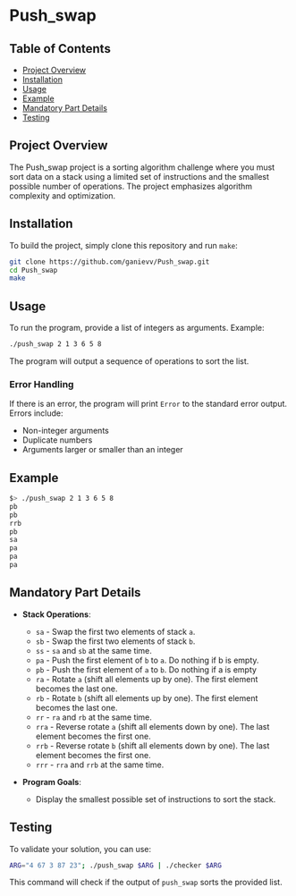 # Push_swap

## Table of Contents
- [Project Overview](#project-overview)
- [Installation](#installation)
- [Usage](#usage)
- [Example](#example)
- [Mandatory Part Details](#mandatory-part-details)
- [Testing](#testing)

## Project Overview
The Push_swap project is a sorting algorithm challenge where you must sort data on a stack using a limited set of instructions and the smallest possible number of operations. The project emphasizes algorithm complexity and optimization.

## Installation
To build the project, simply clone this repository and run `make`:
```bash
git clone https://github.com/ganievv/Push_swap.git
cd Push_swap
make
```

## Usage
To run the program, provide a list of integers as arguments. Example:
```bash
./push_swap 2 1 3 6 5 8
```
The program will output a sequence of operations to sort the list.

### Error Handling
If there is an error, the program will print `Error` to the standard error output. Errors include:
- Non-integer arguments
- Duplicate numbers
- Arguments larger or smaller than an integer

## Example
```bash
$> ./push_swap 2 1 3 6 5 8
pb
pb
rrb
pb
sa
pa
pa
pa
```

## Mandatory Part Details
- **Stack Operations**:
  - `sa` - Swap the first two elements of stack `a`.
  - `sb` - Swap the first two elements of stack `b`.
  - `ss` - `sa` and `sb` at the same time.
  - `pa` - Push the first element of `b` to `a`. Do nothing if b is empty.
  - `pb` - Push the first element of `a` to `b`. Do nothing if a is empty
  - `ra` - Rotate `a` (shift all elements up by one). The first element becomes the last one.
  - `rb` - Rotate `b` (shift all elements up by one). The first element becomes the last one.
  - `rr` - `ra` and `rb` at the same time.
  - `rra` - Reverse rotate `a` (shift all elements down by one). The last element becomes the first one.
  - `rrb` - Reverse rotate `b` (shift all elements down by one). The last element becomes the first one.
  - `rrr` - `rra` and `rrb` at the same time.

- **Program Goals**:
  - Display the smallest possible set of instructions to sort the stack.

## Testing
To validate your solution, you can use:
```bash
ARG="4 67 3 87 23"; ./push_swap $ARG | ./checker $ARG
```
This command will check if the output of `push_swap` sorts the provided list.
